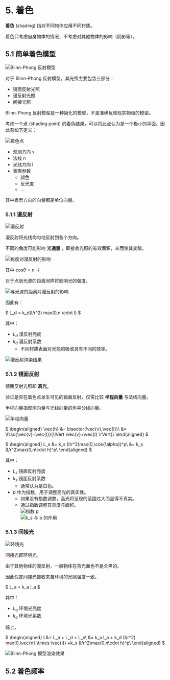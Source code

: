 # 5. 着色

**着色** (shading) 指对不同物体应用不同材质。

着色只考虑自身物体的情况，不考虑对其他物体的影响（阴影等）。

## 5.1 简单着色模型

![Blinn-Phong 反射模型](../pic/blinnPhong.png)

对于 Blinn-Phong 反射模型，其光照主要包含三部分：

- 镜面反射光照
- 漫反射光照
- 间接光照

Blinn-Phong 反射模型是一种简化的模型，不是准确反映现实物理的模型。

考虑一个点 (shading point) 的着色结果，可以将此点认为是一个极小的平面。因此有如下定义：

![着色点](../pic/shadingPoint.png)

- 观测方向 v
- 法线 n
- 光线方向 I
- 表面参数
  - 颜色
  - 反光度
  - ...

其中表示方向的向量都是单位向量。

### 5.1.1 漫反射

![漫反射](../pic/diffuseRefl.png)

漫反射将光线均匀地反射到各个方向。

不同的角度可能影响 **光通量** ，即接收光照的有效面积，从而使其变暗。

![角度对漫反射的影响](../pic/diffuseAngle.png)

其中 $cos{\theta} = n \cdot l$

对于点到光源的距离同样将影响光的强度。

![与光源的距离对漫反射的影响](../pic/diffuseDistance.png)

因此有：

$
L_d = k_d(I/r^2) max(0,n \cdot l)
$

其中：

- $L_d$ 漫反射亮度
- $k_d$ 漫反射系数
  - 不同材质表面对光能的吸收具有不同的效率。

![漫反射渲染结果](../pic/diffuseShading.png)

### 5.1.2 镜面反射

镜面反射光照即 **高光**。

验证是否在着色点发生可见的镜面反射，仅需比较 **半程向量** 与法线向量。

半程向量指观测向量与光线向量的角平分线向量。

![半程向量](../pic/halfVec.png)

$
\begin{aligned}
\vec{h} &= bisector(\vec{v},\vec{l})\\
        &= \frac{\vec{v}+\vec{l}}{\lVert \vec{v}+\vec{l} \rVert}\\
\end{aligned}
$

$
\begin{aligned}
L_s &= k_s (I/r^2)max(0,\cos{\alpha})^p\\
&= k_s (I/r^2)max(0,n\cdot h)^p\\
\end{aligned}
$

其中：

- $L_s$ 镜面反射亮度
- $k_s$ 镜面反射系数
  - 通常认为是白色。
- $p$ 作为指数，用于调整高光的真实性。
  - 如果没有指数调整，高光将呈现的范围过大而显得不真实。
  - 通过指数调整其亮度与面积。  
    ![指数 p](../pic/p.png)  
    ![k_s 与 p 的作用](../pic/blinnPhoneFeflection.png)

### 5.1.3 间接光

![环境光](../pic/ambient.png)

间接光即环境光。

由于其他物体的漫反射，一般物体在背光面也不是全黑的。

因此假定间接光接收来自环境的光照强度一致。

$
L_a = k_a I_a
$

其中：

- $L_a$ 环境光亮度
- $k_a$ 环境光系数

综上，

$
\begin{aligned}
L&= L_a + L_d + L_s\\
 &= k_a I_a + k_d (I/r^2) max(0,\vec{n} \times \vec{l}) +k_s (I/r^2)max(0,n\cdot h)^p\\
\end{aligned}
$

![Blinn-Phong 模型渲染效果](../pic/blinnPhoneExmp.png)

## 5.2 着色频率
